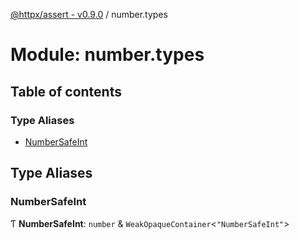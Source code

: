 [@httpx/assert - v0.9.0](../README.md) / number.types

# Module: number.types

## Table of contents

### Type Aliases

- [NumberSafeInt](number_types.md#numbersafeint)

## Type Aliases

### NumberSafeInt

Ƭ **NumberSafeInt**: `number` & `WeakOpaqueContainer`\<``"NumberSafeInt"``\>
